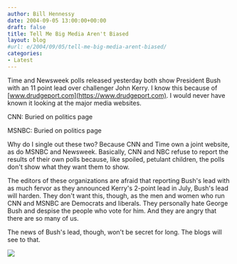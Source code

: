 ```yaml
---
author: Bill Hennessy
date: 2004-09-05 13:00:00+00:00
draft: false
title: Tell Me Big Media Aren't Biased
layout: blog
#url: e/2004/09/05/tell-me-big-media-arent-biased/
categories:
- Latest
---
```


Time and Newsweek polls released yesterday both show President Bush with an 11 point lead over challenger John Kerry. I know this because of [www.drudgeport.com](https://www.drudgeport.com). I would never have known it looking at the major media websites.




CNN: Buried on politics page




MSNBC: Buried on politics page




Why do I single out these two? Because CNN and Time own a joint website, as do MSNBC and Newsweek. Basically, CNN and NBC refuse to report the results of their own polls because, like spoiled, petulant children, the polls don't show what they want them to show.




The editors of these organizations are afraid that reporting Bush's lead with as much fervor as they announced Kerry's 2-point lead in July, Bush's lead will harden. They don't want this, though, as the men and women who run CNN and MSNBC are Democrats and liberals. They personally hate George Bush and despise the people who vote for him. And they are angry that there are so many of us. 




The news of Bush's lead, though, won't be secret for long. The blogs will see to that.




![](https://blog.billhennessy.com/aggbug.aspx?PostID=590)

